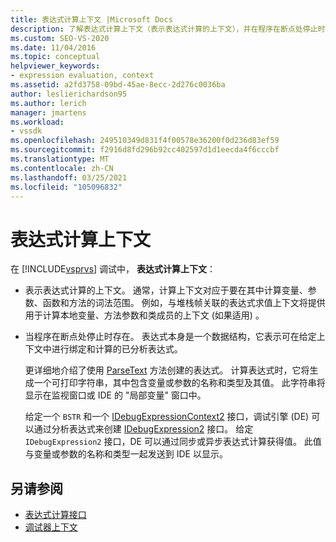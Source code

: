 ```yaml
---
title: 表达式计算上下文 |Microsoft Docs
description: 了解表达式计算上下文（表示表达式计算的上下文），并在程序在断点处停止时存在。
ms.custom: SEO-VS-2020
ms.date: 11/04/2016
ms.topic: conceptual
helpviewer_keywords:
- expression evaluation, context
ms.assetid: a2fd3758-09bd-45ae-8ecc-2d276c0036ba
author: leslierichardson95
ms.author: lerich
manager: jmartens
ms.workload:
- vssdk
ms.openlocfilehash: 249510349d831f4f00578e36200f0d236d83ef59
ms.sourcegitcommit: f2916d8fd296b92cc402597d1d1eecda4f6cccbf
ms.translationtype: MT
ms.contentlocale: zh-CN
ms.lasthandoff: 03/25/2021
ms.locfileid: "105096832"
---
```

# <a name="expression-evaluation-context"></a>表达式计算上下文
在 [!INCLUDE[vsprvs](../../code-quality/includes/vsprvs_md.md)] 调试中， **表达式计算上下文**：

- 表示表达式计算的上下文。 通常，计算上下文对应于要在其中计算变量、参数、函数和方法的词法范围。 例如，与堆栈帧关联的表达式求值上下文将提供用于计算本地变量、方法参数和类成员的上下文 (如果适用) 。

- 当程序在断点处停止时存在。 表达式本身是一个数据结构，它表示可在给定上下文中进行绑定和计算的已分析表达式。

     更详细地介绍了使用 [ParseText](../../extensibility/debugger/reference/idebugexpressioncontext2-parsetext.md) 方法创建的表达式。 计算表达式时，它将生成一个可打印字符串，其中包含变量或参数的名称和类型及其值。 此字符串将显示在监视窗口或 IDE 的 "局部变量" 窗口中。

     给定一个 `BSTR` 和一个 [IDebugExpressionContext2](../../extensibility/debugger/reference/idebugexpressioncontext2.md) 接口，调试引擎 (DE) 可以通过分析表达式来创建 [IDebugExpression2](../../extensibility/debugger/reference/idebugexpression2.md) 接口。 给定 `IDebugExpression2` 接口，DE 可以通过同步或异步表达式计算获得值。 此值与变量或参数的名称和类型一起发送到 IDE 以显示。

## <a name="see-also"></a>另请参阅
- [表达式计算接口](../../extensibility/debugger/reference/expression-evaluation-interfaces.md)
- [调试器上下文](../../extensibility/debugger/debugger-contexts.md)
